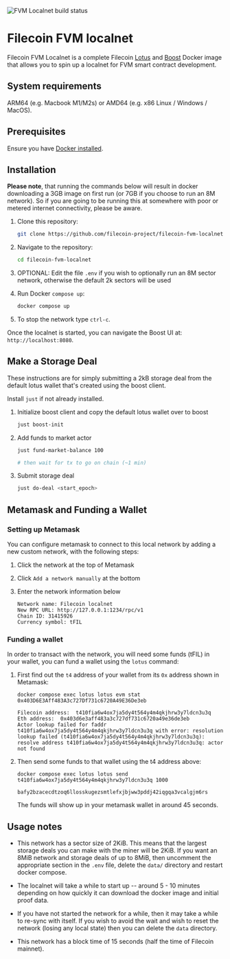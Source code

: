 ![FVM Localnet build status](https://github.com/filecoin-project/filecoin-fvm-localnet/actions/workflows/filecoin-fvm-localnet-combined.yml/badge.svg)

# Filecoin FVM localnet

Filecoin FVM Localnet is a complete Filecoin [Lotus](https://lotus.filecoin.io/) and [Boost](https://boost.filecoin.io/) Docker image that allows you to spin up a localnet for FVM smart contract development.


## System requirements

ARM64 (e.g. Macbook M1/M2s) or AMD64 (e.g. x86 Linux / Windows / MacOS).

## Prerequisites

Ensure you have [Docker installed](https://docs.docker.com/get-docker/). 

## Installation

**Please note**, that running the commands below will result in docker downloading a 3GB image on first run (or 7GB if you choose to run an 8M network). So if you are going to be running this at somewhere with poor or metered internet connectivity, please be aware.

1. Clone this repository:

    ```sh
    git clone https://github.com/filecoin-project/filecoin-fvm-localnet.git
    ```

1. Navigate to the repository:

    ```sh
    cd filecoin-fvm-localnet
    ```
    
1. OPTIONAL: Edit the file `.env` if you wish to optionally run an 8M sector network, otherwise the default 2k sectors will be used

1. Run Docker `compose up`:

    ```sh
    docker compose up
    ```

1. To stop the network type `ctrl-c`.

Once the localnet is started, you can navigate the Boost UI at: `http://localhost:8080`. 

## Make a Storage Deal

These instructions are for simply submitting a 2kB storage deal from the default lotus wallet that's created using the boost client.

Install `just` if not already installed.

1. Initialize boost client and copy the default lotus wallet over to boost
    ```bash
    just boost-init
    ```

1. Add funds to market actor
    ```bash
    just fund-market-balance 100

    # then wait for tx to go on chain (~1 min)
    ```


1. Submit storage deal
    ```bash
    just do-deal <start_epoch>
    ```

## Metamask and Funding a Wallet

### Setting up Metamask

You can configure metamask to connect to this local network by adding a new custom network, with the following steps:

1. Click the network at the top of Metamask
1. Click `Add a network manually` at the bottom
1. Enter the network information below

    ```
    Network name: Filecoin localnet
    New RPC URL: http://127.0.0.1:1234/rpc/v1
    Chain ID: 31415926
    Currency symbol: tFIL
    ```

### Funding a wallet

In order to transact with the network, you will need some funds (tFIL) in your wallet, you can fund a wallet using the `lotus` command:

1. First find out the `t4` address of your wallet from its `0x` address shown in Metamask:

    ```
    docker compose exec lotus lotus evm stat 0x403D6E3Aff483A3c727Df731c6720A49E36De3eb
    ```
    ```
    Filecoin address:  t410fia6w4ox7ja5dy4t564y4m4qkjhrw3y7ldcn3u3q
    Eth address:  0x403d6e3aff483a3c727df731c6720a49e36de3eb
    Actor lookup failed for faddr t410fia6w4ox7ja5dy4t564y4m4qkjhrw3y7ldcn3u3q with error: resolution lookup failed (t410fia6w4ox7ja5dy4t564y4m4qkjhrw3y7ldcn3u3q): resolve address t410fia6w4ox7ja5dy4t564y4m4qkjhrw3y7ldcn3u3q: actor not found
    ```

1. Then send some funds to that wallet using the t4 address above:
    ```
    docker compose exec lotus lotus send t410fia6w4ox7ja5dy4t564y4m4qkjhrw3y7ldcn3u3q 1000
    ```
    ```
    bafy2bzacecdtzoq6llosskugezsmtlefxjbjww3pddj42iqgqa3vcalgjm6rs
    ```
   The funds will show up in your metamask wallet in around 45 seconds.
    

## Usage notes

- This network has a sector size of 2KiB. This means that the largest storage deals you can make with the miner will be 2KiB. If you want an 8MiB network and storage deals of up to 8MiB, then uncomment the appropriate section in the `.env` file, delete the `data/` directory and restart docker compose.

- The localnet will take a while to start up -- around 5 - 10 minutes depending on how quickly it can download the docker image and initial proof data.

- If you have not started the network for a while, then it may take a while to re-sync with itself. If you wish to avoid the wait and wish to reset the network (losing any local state) then you can delete the `data` directory.

- This network has a block time of 15 seconds (half the time of Filecoin mainnet).



